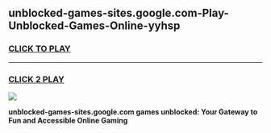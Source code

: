 
## unblocked-games-sites.google.com-Play-Unblocked-Games-Online-yyhsp
<h3>
<a href="https://premium76.site?title=unblocked-games-sites.google.com&ref=25A">CLICK TO PLAY</a></h3>
<hr>

<h3>
<a href="https://premium76.site?title=unblocked-games-sites.google.com&ref=25A">CLICK 2 PLAY</a>
  
</h3>

<a href="https://premium76.site?title=unblocked-games-sites.google.com&ref=25A"><img src="https://clearcache.store/games.png"></a>


**unblocked-games-sites.google.com games unblocked: Your Gateway to Fun and Accessible Online Gaming**

